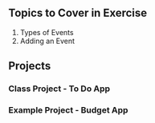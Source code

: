 ## Topics to Cover in Exercise

1. Types of Events
2. Adding an Event

## Projects

### Class Project - To Do App

### Example Project - Budget App
